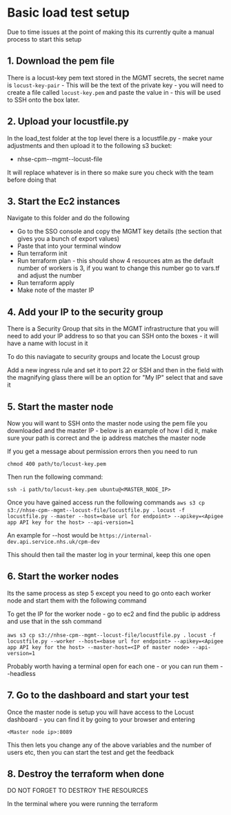 # Basic load test setup

Due to time issues at the point of making this its currently quite a manual process to start this setup

## 1. Download the pem file

There is a locust-key pem text stored in the MGMT secrets, the secret name is `locust-key-pair` - This will be the text of the private key - you will need to create a file called `locust-key.pem` and paste the value in - this will be used to SSH onto the box later.

## 2. Upload your locustfile.py

In the load_test folder at the top level there is a locustfile.py - make your adjustments and then upload it to the following s3 bucket:

- nhse-cpm--mgmt--locust-file

It will replace whatever is in there so make sure you check with the team before doing that

## 3. Start the Ec2 instances

Navigate to this folder and do the following

- Go to the SSO console and copy the MGMT key details (the section that gives you a bunch of export values)
- Paste that into your terminal window
- Run terraform init
- Run terraform plan - this should show 4 resources atm as the default number of workers is 3, if you want to change this number go to vars.tf and adjust the number
- Run terraform apply
- Make note of the master IP

## 4. Add your IP to the security group

There is a Security Group that sits in the MGMT infrastructure that you will need to add your IP address to so that you can SSH onto the boxes - it will have a name with locust in it

To do this naviagate to security groups and locate the Locust group

Add a new ingress rule and set it to port 22 or SSH and then in the field with the magnifying glass there will be an option for "My IP" select that and save it

## 5. Start the master node

Now you will want to SSH onto the master node using the pem file you downloaded and the master IP - below is an example of how I did it, make sure your path is correct and the ip address matches the master node

If you get a message about permission errors then you need to run

`chmod 400 path/to/locust-key.pem`

Then run the following command:

`ssh -i path/to/locust-key.pem ubuntu@<MASTER_NODE_IP>`

Once you have gained access run the following commands
`aws s3 cp s3://nhse-cpm--mgmt--locust-file/locustfile.py .`
`locust -f locustfile.py --master --host=<base url for endpoint> --apikey=<Apigee app API key for the host> --api-version=1`

An example for --host would be `https://internal-dev.api.service.nhs.uk/cpm-dev`

This should then tail the master log in your terminal, keep this one open

## 6. Start the worker nodes

Its the same process as step 5 except you need to go onto each worker node and start them with the following command

To get the IP for the worker node - go to ec2 and find the public ip address and use that in the ssh command

`aws s3 cp s3://nhse-cpm--mgmt--locust-file/locustfile.py .`
`locust -f locustfile.py --worker --host=<base url for endpoint> --apikey=<Apigee app API key for the host> --master-host=<IP of master node> --api-version=1`

Probably worth having a terminal open for each one - or you can run them --headless

## 7. Go to the dashboard and start your test

Once the master node is setup you will have access to the Locust dashboard - you can find it by going to your browser and entering

`<Master node ip>:8089`

This then lets you change any of the above variables and the number of users etc, then you can start the test and get the feedback

## 8. Destroy the terraform when done

DO NOT FORGET TO DESTROY THE RESOURCES

In the terminal where you were running the terraform
